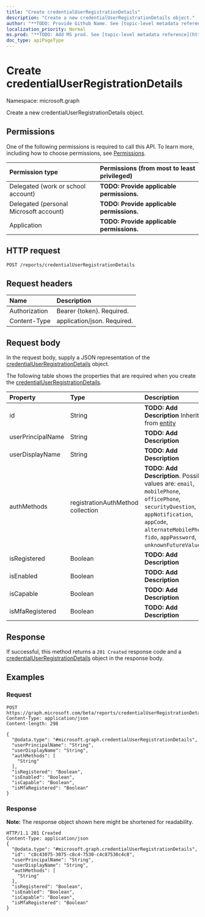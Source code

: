 ```yaml
---
title: "Create credentialUserRegistrationDetails"
description: "Create a new credentialUserRegistrationDetails object."
author: "**TODO: Provide Github Name. See [topic-level metadata reference](https://msgo.azurewebsites.net/add/document/guidelines/metadata.html#topic-level-metadata)**"
localization_priority: Normal
ms.prod: "**TODO: Add MS prod. See [topic-level metadata reference](https://msgo.azurewebsites.net/add/document/guidelines/metadata.html#topic-level-metadata)**"
doc_type: apiPageType
---
```


# Create credentialUserRegistrationDetails

Namespace: microsoft.graph

Create a new credentialUserRegistrationDetails object.

## Permissions
One of the following permissions is required to call this API. To learn more, including how to choose permissions, see [Permissions](/concepts/permissions-reference.md).

|Permission type|Permissions (from most to least privileged)|
|:---|:---|
|Delegated (work or school account)|**TODO: Provide applicable permissions.**|
|Delegated (personal Microsoft account)|**TODO: Provide applicable permissions.**|
|Application|**TODO: Provide applicable permissions.**|

## HTTP request

<!-- {
  "blockType": "ignored"
}
-->
``` http
POST /reports/credentialUserRegistrationDetails
```

## Request headers
|Name|Description|
|:---|:---|
|Authorization|Bearer {token}. Required.|
|Content-Type|application/json. Required.|

## Request body
In the request body, supply a JSON representation of the [credentialUserRegistrationDetails](../resources/credentialuserregistrationdetails.md) object.

The following table shows the properties that are required when you create the [credentialUserRegistrationDetails](../resources/credentialuserregistrationdetails.md).

|Property|Type|Description|
|:---|:---|:---|
|id|String|**TODO: Add Description** Inherited from [entity](../resources/entity.md)|
|userPrincipalName|String|**TODO: Add Description**|
|userDisplayName|String|**TODO: Add Description**|
|authMethods|registrationAuthMethod collection|**TODO: Add Description**. Possible values are: `email`, `mobilePhone`, `officePhone`, `securityQuestion`, `appNotification`, `appCode`, `alternateMobilePhone`, `fido`, `appPassword`, `unknownFutureValue`.|
|isRegistered|Boolean|**TODO: Add Description**|
|isEnabled|Boolean|**TODO: Add Description**|
|isCapable|Boolean|**TODO: Add Description**|
|isMfaRegistered|Boolean|**TODO: Add Description**|



## Response

If successful, this method returns a `201 Created` response code and a [credentialUserRegistrationDetails](../resources/credentialuserregistrationdetails.md) object in the response body.

## Examples

### Request
<!-- {
  "blockType": "request",
  "name": "create_credentialuserregistrationdetails_from_"
}
-->
``` http
POST https://graph.microsoft.com/beta/reports/credentialUserRegistrationDetails
Content-Type: application/json
Content-length: 298

{
  "@odata.type": "#microsoft.graph.credentialUserRegistrationDetails",
  "userPrincipalName": "String",
  "userDisplayName": "String",
  "authMethods": [
    "String"
  ],
  "isRegistered": "Boolean",
  "isEnabled": "Boolean",
  "isCapable": "Boolean",
  "isMfaRegistered": "Boolean"
}
```

### Response
**Note:** The response object shown here might be shortened for readability.
<!-- {
  "blockType": "response",
  "truncated": true,
  "@odata.type": "microsoft.graph.credentialuserregistrationdetails"
}
-->
``` http
HTTP/1.1 201 Created
Content-Type: application/json
{
  "@odata.type": "#microsoft.graph.credentialUserRegistrationDetails",
  "id": "c8c43075-3075-c8c4-7530-c4c87530c4c8",
  "userPrincipalName": "String",
  "userDisplayName": "String",
  "authMethods": [
    "String"
  ],
  "isRegistered": "Boolean",
  "isEnabled": "Boolean",
  "isCapable": "Boolean",
  "isMfaRegistered": "Boolean"
}
```

